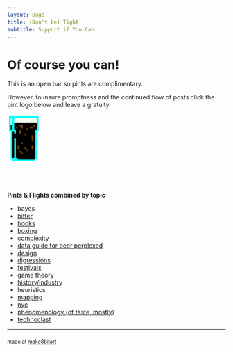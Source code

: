 ```yaml
---
layout: page
title: (Don't be) Tight
subtitle: Support if You Can 
---
```


# Of course you can!



This is an open bar so pints are complimentary. 

However, to insure promptness and the continued flow of posts click the pint logo below and leave a gratuity.


<a href="https://www.paypal.me/EndlessPint/5"><img src="/support/img/digipint01.png" width="15%"></a>

<br>
<br>

**Pints & Flights combined by topic**

- bayes
- [bitter](/tag/bitter)
- [books](/tag/books)
- [boxing](/tag/boxing)
- complexity
- [data guide for beer perplexed](/tag/perplexed)
- [design](/tag/design)
- [digressions](/tag/digressions)
- [festivals](/tag/festivals)
- game theory
- [history/industry](/tag/grounding)
- heuristics
- [mapping](/tag/mapping)
- [nyc](/tag/nyc)
- [phenomenology (of taste, mostly)](/tag/taste)
- [technoclast](/tag/technoclast)

--- 

<sub>made at [make8bitart](https://make8bitart.com/)</sub>
